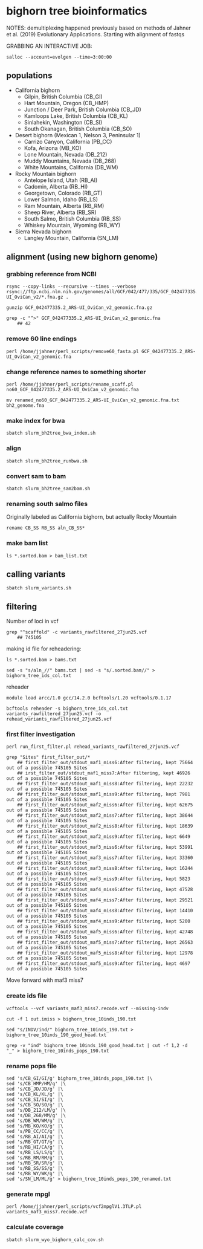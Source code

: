 # bighorn tree bioinformatics

NOTES: demultiplexing happened previously based on methods of Jahner et al. (2019) Evolutionary Applications. Starting with alignment of fastqs


GRABBING AN INTERACTIVE JOB:
```{bash}
salloc --account=evolgen --time=3:00:00
```


## populations

* California bighorn
    * Gilpin, British Columbia (CB_GI)
    * Hart Mountain, Oregon (CB_HMP)
    * Junction / Deer Park, British Columbia (CB_JD)
    * Kamloops Lake, British Columbia (CB_KL)
    * Sinlahekin, Washington (CB_SI)
    * South Okanagan, British Columbia (CB_SO)
* Desert bighorn (Mexican 1, Nelson 3, Peninsular 1)
    * Carrizo Canyon, California (PB_CC)
    * Kofa, Arizona (MB_KO)
    * Lone Mountain, Nevada (DB_212)
    * Muddy Mountains, Nevada (DB_268)
    * White Mountains, California (DB_WM)
* Rocky Mountain bighorn
    * Antelope Island, Utah (RB_AI)
    * Cadomin, Alberta (RB_HI)
    * Georgetown, Colorado (RB_GT)
    * Lower Salmon, Idaho (RB_LS)
    * Ram Mountain, Alberta (RB_RM)
    * Sheep River, Alberta (RB_SR)
    * South Salmo, British Columbia (RB_SS)
    * Whiskey Mountain, Wyoming (RB_WY)
* Sierra Nevada bighorn
    * Langley Mountain, California (SN_LM)


## alignment (using new bighorn genome)

### grabbing reference from NCBI
```{bash}
rsync --copy-links --recursive --times --verbose rsync://ftp.ncbi.nlm.nih.gov/genomes/all/GCF/042/477/335/GCF_042477335.2_ARS-UI_OviCan_v2/*.fna.gz .

gunzip GCF_042477335.2_ARS-UI_OviCan_v2_genomic.fna.gz

grep -c "^>" GCF_042477335.2_ARS-UI_OviCan_v2_genomic.fna 
    ## 42
```



### remove 60 line endings
```{bash}
perl /home/jjahner/perl_scripts/remove60_fasta.pl GCF_042477335.2_ARS-UI_OviCan_v2_genomic.fna
```

### change reference names to something shorter

```{bash}
perl /home/jjahner/perl_scripts/rename_scaff.pl no60_GCF_042477335.2_ARS-UI_OviCan_v2_genomic.fna

mv renamed_no60_GCF_042477335.2_ARS-UI_OviCan_v2_genomic.fna.txt bh2_genome.fna
```


### make index for bwa

```{bash}
sbatch slurm_bh2tree_bwa_index.sh
```


### align 

```{bash}
sbatch slurm_bh2tree_runbwa.sh
```


### convert sam to bam

```{bash}
sbatch slurm_bh2tree_sam2bam.sh
```



### renaming south salmo files
Originally labeled as California bighorn, but actually Rocky Mountain
```{bash}
rename CB_SS RB_SS aln_CB_SS*
```



### make bam list

```{bash}
ls *.sorted.bam > bam_list.txt
```



## calling variants

```{bash}
sbatch slurm_variants.sh
```



## filtering

Number of loci in vcf
```{bash}
grep "^scaffold" -c variants_rawfiltered_27jun25.vcf
    ## 745105
```


making id file for reheadering:

```{bash}
ls *.sorted.bam > bams.txt

sed -s "s/aln_//" bams.txt | sed -s "s/.sorted.bam//" > bighorn_tree_ids_col.txt
```

reheader
```{bash}
module load arcc/1.0 gcc/14.2.0 bcftools/1.20 vcftools/0.1.17

bcftools reheader -s bighorn_tree_ids_col.txt variants_rawfiltered_27jun25.vcf -o rehead_variants_rawfiltered_27jun25.vcf
```

### first filter investigation
```{bash}
perl run_first_filter.pl rehead_variants_rawfiltered_27jun25.vcf

grep "Sites" first_filter_out/*
    ## first_filter_out/stdout_maf1_miss6:After filtering, kept 75664 out of a possible 745105 Sites
    ## irst_filter_out/stdout_maf1_miss7:After filtering, kept 46926 out of a possible 745105 Sites
    ## first_filter_out/stdout_maf1_miss8:After filtering, kept 22232 out of a possible 745105 Sites
    ## first_filter_out/stdout_maf1_miss9:After filtering, kept 7981 out of a possible 745105 Sites
    ## first_filter_out/stdout_maf2_miss6:After filtering, kept 62675 out of a possible 745105 Sites
    ## first_filter_out/stdout_maf2_miss7:After filtering, kept 38644 out of a possible 745105 Sites
    ## first_filter_out/stdout_maf2_miss8:After filtering, kept 18639 out of a possible 745105 Sites
    ## first_filter_out/stdout_maf2_miss9:After filtering, kept 6649 out of a possible 745105 Sites
    ## first_filter_out/stdout_maf3_miss6:After filtering, kept 53991 out of a possible 745105 Sites
    ## first_filter_out/stdout_maf3_miss7:After filtering, kept 33360 out of a possible 745105 Sites
    ## first_filter_out/stdout_maf3_miss8:After filtering, kept 16244 out of a possible 745105 Sites
    ## first_filter_out/stdout_maf3_miss9:After filtering, kept 5823 out of a possible 745105 Sites
    ## first_filter_out/stdout_maf4_miss6:After filtering, kept 47528 out of a possible 745105 Sites
    ## first_filter_out/stdout_maf4_miss7:After filtering, kept 29521 out of a possible 745105 Sites
    ## first_filter_out/stdout_maf4_miss8:After filtering, kept 14410 out of a possible 745105 Sites
    ## first_filter_out/stdout_maf4_miss9:After filtering, kept 5200 out of a possible 745105 Sites
    ## first_filter_out/stdout_maf5_miss6:After filtering, kept 42748 out of a possible 745105 Sites
    ## first_filter_out/stdout_maf5_miss7:After filtering, kept 26563 out of a possible 745105 Sites
    ## first_filter_out/stdout_maf5_miss8:After filtering, kept 12978 out of a possible 745105 Sites
    ## first_filter_out/stdout_maf5_miss9:After filtering, kept 4697 out of a possible 745105 Sites
```
Move forward with maf3 miss7


### create ids file
```{bash}
vcftools --vcf variants_maf3_miss7.recode.vcf --missing-indv

cut -f 1 out.imiss > bighorn_tree_10inds_190.txt

sed "s/INDV/ind/" bighorn_tree_10inds_190.txt > bighorn_tree_10inds_190_good_head.txt

grep -v "ind" bighorn_tree_10inds_190_good_head.txt | cut -f 1,2 -d "_" > bighorn_tree_10inds_pops_190.txt

```


### rename pops file

```{bash}
sed 's/CB_GI/GI/g' bighorn_tree_10inds_pops_190.txt |\
sed 's/CB_HMP/HM/g' |\
sed 's/CB_JD/JD/g' |\
sed 's/CB_KL/KL/g' |\
sed 's/CB_SI/SI/g' |\
sed 's/CB_SO/SO/g' |\
sed 's/DB_212/LM/g' |\
sed 's/DB_268/MM/g' |\
sed 's/DB_WM/WM/g' |\
sed 's/MB_KO/KO/g' |\
sed 's/PB_CC/CC/g' |\
sed 's/RB_AI/AI/g' |\
sed 's/RB_GT/GT/g' |\
sed 's/RB_HI/CA/g' |\
sed 's/RB_LS/LS/g' |\
sed 's/RB_RM/RM/g' |\
sed 's/RB_SR/SR/g' |\
sed 's/RB_SS/SS/g' |\
sed 's/RB_WY/WK/g' |\
sed 's/SN_LM/ML/g' > bighorn_tree_10inds_pops_190_renamed.txt
```



### generate mpgl

```{bash}
perl /home/jjahner/perl_scripts/vcf2mpglV1.3TLP.pl variants_maf3_miss7.recode.vcf
```

### calculate coverage

```{bash}
sbatch slurm_wyo_bighorn_calc_cov.sh
```










